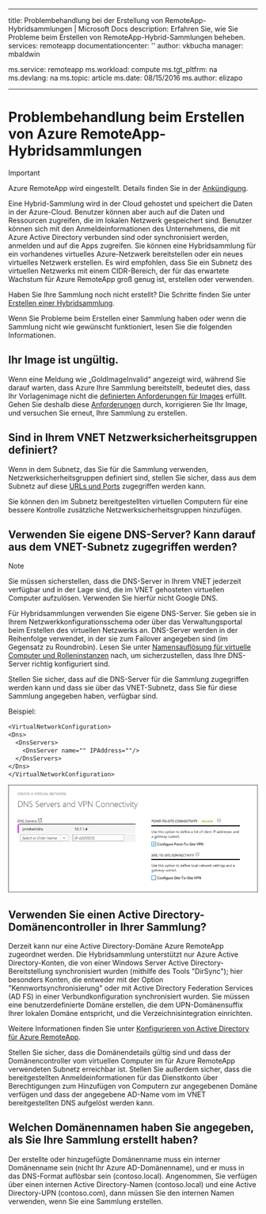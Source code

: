 
---
title: Problembehandlung bei der Erstellung von RemoteApp-Hybridsammlungen | Microsoft Docs
description: Erfahren Sie, wie Sie Probleme beim Erstellen von RemoteApp-Hybrid-Sammlungen beheben.
services: remoteapp
documentationcenter: ''
author: vkbucha
manager: mbaldwin

ms.service: remoteapp
ms.workload: compute
ms.tgt_pltfrm: na
ms.devlang: na
ms.topic: article
ms.date: 08/15/2016
ms.author: elizapo

---
# Problembehandlung beim Erstellen von Azure RemoteApp-Hybridsammlungen
> [!IMPORTANT]
> Azure RemoteApp wird eingestellt. Details finden Sie in der [Ankündigung](https://go.microsoft.com/fwlink/?linkid=821148).
> 
> 

Eine Hybrid-Sammlung wird in der Cloud gehostet und speichert die Daten in der Azure-Cloud. Benutzer können aber auch auf die Daten und Ressourcen zugreifen, die im lokalen Netzwerk gespeichert sind. Benutzer können sich mit den Anmeldeinformationen des Unternehmens, die mit Azure Active Directory verbunden sind oder synchronisiert werden, anmelden und auf die Apps zugreifen. Sie können eine Hybridsammlung für ein vorhandenes virtuelles Azure-Netzwerk bereitstellen oder ein neues virtuelles Netzwerk erstellen. Es wird empfohlen, dass Sie ein Subnetz des virtuellen Netzwerks mit einem CIDR-Bereich, der für das erwartete Wachstum für Azure RemoteApp groß genug ist, erstellen oder verwenden.

Haben Sie Ihre Sammlung noch nicht erstellt? Die Schritte finden Sie unter [Erstellen einer Hybridsammlung](remoteapp-create-hybrid-deployment.md).

Wenn Sie Probleme beim Erstellen einer Sammlung haben oder wenn die Sammlung nicht wie gewünscht funktioniert, lesen Sie die folgenden Informationen.

## Ihr Image ist ungültig.
Wenn eine Meldung wie „GoldImageInvalid“ angezeigt wird, während Sie darauf warten, dass Azure Ihre Sammlung bereitstellt, bedeutet dies, dass Ihr Vorlagenimage nicht die [definierten Anforderungen für Images](remoteapp-imagereqs.md) erfüllt. Gehen Sie deshalb diese [Anforderungen](remoteapp-imagereqs.md) durch, korrigieren Sie Ihr Image, und versuchen Sie erneut, Ihre Sammlung zu erstellen.

## Sind in Ihrem VNET Netzwerksicherheitsgruppen definiert?
Wenn in dem Subnetz, das Sie für die Sammlung verwenden, Netzwerksicherheitsgruppen definiert sind, stellen Sie sicher, dass aus dem Subnetz auf diese [URLs und Ports](remoteapp-ports.md) zugegriffen werden kann.

Sie können den im Subnetz bereitgestellten virtuellen Computern für eine bessere Kontrolle zusätzliche Netzwerksicherheitsgruppen hinzufügen.

## Verwenden Sie eigene DNS-Server? Kann darauf aus dem VNET-Subnetz zugegriffen werden?
> [!NOTE]
> Sie müssen sicherstellen, dass die DNS-Server in Ihrem VNET jederzeit verfügbar und in der Lage sind, die im VNET gehosteten virtuellen Computer aufzulösen. Verwenden Sie hierfür nicht Google DNS.
> 
> 

Für Hybridsammlungen verwenden Sie eigene DNS-Server. Sie geben sie in Ihrem Netzwerkkonfigurationsschema oder über das Verwaltungsportal beim Erstellen des virtuellen Netzwerks an. DNS-Server werden in der Reihenfolge verwendet, in der sie zum Failover angegeben sind (im Gegensatz zu Roundrobin). Lesen Sie unter [Namensauflösung für virtuelle Computer und Rolleninstanzen](../virtual-network/virtual-networks-name-resolution-for-vms-and-role-instances.md) nach, um sicherzustellen, dass Ihre DNS-Server richtig konfiguriert sind.

Stellen Sie sicher, dass auf die DNS-Server für die Sammlung zugegriffen werden kann und dass sie über das VNET-Subnetz, dass Sie für diese Sammlung angegeben haben, verfügbar sind.

Beispiel:

    <VirtualNetworkConfiguration>
    <Dns>
      <DnsServers>
        <DnsServer name="" IPAddress=""/>
      </DnsServers>
    </Dns>
    </VirtualNetworkConfiguration>

![Definieren des DNS-Servers](./media/remoteapp-hybridtrouble/dnsvpn.png)

## Verwenden Sie einen Active Directory-Domänencontroller in Ihrer Sammlung?
Derzeit kann nur eine Active Directory-Domäne Azure RemoteApp zugeordnet werden. Die Hybridsammlung unterstützt nur Azure Active Directory-Konten, die von einer Windows Server Active Directory-Bereitstellung synchronisiert wurden (mithilfe des Tools "DirSync"); hier besonders Konten, die entweder mit der Option "Kennwortsynchronisierung" oder mit Active Directory Federation Services (AD FS) in einer Verbundkonfiguration synchronisiert wurden. Sie müssen eine benutzerdefinierte Domäne erstellen, die dem UPN-Domänensuffix Ihrer lokalen Domäne entspricht, und die Verzeichnisintegration einrichten.

Weitere Informationen finden Sie unter [Konfigurieren von Active Directory für Azure RemoteApp](remoteapp-ad.md).

Stellen Sie sicher, dass die Domänendetails gültig sind und dass der Domänencontroller vom virtuellen Computer im für Azure RemoteApp verwendeten Subnetz erreichbar ist. Stellen Sie außerdem sicher, dass die bereitgestellten Anmeldeinformationen für das Dienstkonto über Berechtigungen zum Hinzufügen von Computern zur angegebenen Domäne verfügen und dass der angegebene AD-Name vom im VNET bereitgestellten DNS aufgelöst werden kann.

## Welchen Domänennamen haben Sie angegeben, als Sie Ihre Sammlung erstellt haben?
Der erstellte oder hinzugefügte Domänenname muss ein interner Domänenname sein (nicht Ihr Azure AD-Domänenname), und er muss in das DNS-Format auflösbar sein (contoso.local). Angenommen, Sie verfügen über einen internen Active Directory-Namen (contoso.local) und eine Active Directory-UPN (contoso.com), dann müssen Sie den internen Namen verwenden, wenn Sie eine Sammlung erstellen.

<!---HONumber=AcomDC_0817_2016-->
